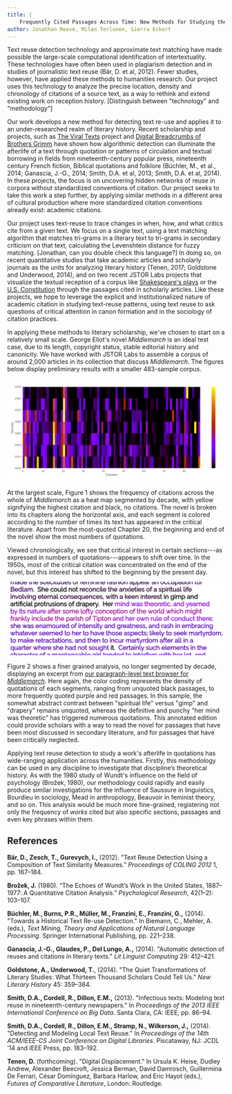 ```yaml
---
title: |
	Frequently Cited Passages Across Time: New Methods for Studying the Critical Reception of Texts
author: Jonathan Reeve, Milan Terlunen, Sierra Eckert
---
```


Text reuse detection technology and approximate text matching have made possible the large-scale computational identification of intertextuality. These technologies have often been used in plagiarism detection and in studies of journalistic text reuse (Bär, D. et al, 2012). Fewer studies, however, have applied these methods to humanities research. Our project uses this technology to analyze the precise location, density and chronology of citations of a source text, as a way to rethink and extend existing work on reception history. [Distinguish between "technology" and "methodology"]

Our work develops a new method for detecting text re-use and applies it to an under-researched realm of literary history. Recent scholarship and projects, such as [The Viral Texts](http://viraltexts.org/) project and [Digital Breadcrumbs of Brothers Grimm](http://www.etrap.eu/digital-breadcrumbs-of-brothers-grimm/) have shown how algorithmic detection can illuminate the afterlife of a text through quotation or patterns of circulation and textual borrowing in fields from nineteenth-century popular press, nineteenth century French fiction, Biblical quotations and folklore (Büchler, M., et al., 2014; Ganascia, J.-G., 2014; Smith, D.A. et al, 2013; Smith, D.A. et al, 2014). In these projects, the focus is on uncovering hidden networks of reuse in corpora without standardized conventions of citation. Our project seeks to take this work a step further, by applying similar methods in a different area of cultural production where more standardized citation conventions already exist: academic citations. 

Our project uses text-reuse to trace changes in when, how, and what critics cite from a given text. We focus on a single text, using a text matching algorithm that matches tri-grams in a literary text to tri-grams in secondary criticism on that text, calculating the Levenshtein distance for fuzzy matching. [Jonathan, can you double check this language?] In doing so, on recent quantitative studies that take academic articles and scholarly journals as the units for analyzing literary history (Tenen, 2017; Goldstone and Underwood, 2014), and on two recent JSTOR Labs projects that visualize the textual reception of a corpus like [Shakespeare's plays](https://labs.jstor.org/shakespeare/) or the [U.S. Constitution](http://labs.jstor.org/constitution-site/) through the passages cited in scholarly articles.  Like these projects, we hope to leverage the explicit and institutionalized nature of academic citation in studying text-reuse patterns, using text reuse to ask questions of critical attention in canon formation and in the sociology of citation practices. 

In applying these methods to literary scholarship, we've chosen to start on a relatively small scale. George Eliot's novel _Middlemarch_ is an ideal test case, due to its length, copyright status, stable editorial history and canonicity. We have worked with JSTOR Labs to assemble a corpus of around 2,000 articles in its collection that discuss _Middlemarch_. The figures below display preliminary results with a smaller 483-sample corpus.

![Citation Frequency Heat Map for _Middlemarch_, by Decade](images/heatmap.png)

At the largest scale, Figure 1 shows the frequency of citations across the whole of _Middlemarch_ as a heat map segmented by decade, with yellow signifying the highest citation and black, no citations. The novel is broken into its chapters along the horizontal axis, and each segment is colored according to the number of times its text has appeared in the critical literature. Apart from the most-quoted Chapter 20, the beginning and end of the novel show the most numbers of quotations. 

Viewed chronologically, we see that critical interest in certain sections---as expressed in numbers of quotations---appears to shift over time. In the 1950s, most of the critical citation was concentrated on the end of the novel, but this interest has shifted to the beginning by the present day. 

![Citation Frequency Text Browser for _Middlemarch_](images/annotated2.png)

Figure 2 shows a finer grained analysis, no longer segmented by decade, displaying an excerpt from [our paragraph-level text browser for _Middlemarch_](https://lit-mod-viz.github.io/middlemarch-critical-histories/annotated.html). Here again, the color coding represents the density of quotations of each segments, ranging from unquoted black passages, to more frequently quoted purple and red passages. In this sample, the somewhat abstract contrast between "spiritual life" versus "gimp" and "drapery" remains unquoted, whereas the definitive and punchy “her mind was theoretic” has triggered numerous quotations. This annotated edition could provide scholars with a way to read the novel for passages that have been most discussed in secondary literature, and for passages that have been critically neglected.

Applying text reuse detection to study a work's afterlife in quotations has wide-ranging application across the humanities. Firstly, this methodology can be used in any discipline to investigate that discipline’s theoretical history. As with the 1980 study of Wundt's influence on the field of psychology (Brožek,  1980), our methodology could rapidly and easily produce similar investigations for the influence of Saussure in linguistics, Bourdieu in sociology, Mead in anthropology, Beauvoir in feminist theory, and so on. This analysis would be much more fine-grained, registering not only the frequency of *works* cited but also specific sections, passages and even key phrases within them.



## References

**Bär, D., Zesch, T., Gurevych, I.,** (2012). "Text Reuse Detection Using a Composition of Text Similarity Measures." *Proceedings of COLING 2012* 1, pp. 167–184.

**Brožek, J.** (1980). “The Echoes of Wundt’s Work in the United States, 1887–1977: A Quantitative Citation Analysis.” *Psychological Research*, 42(1–2): 103–107.

**Büchler, M., Burns, P.R., Müller, M., Franzini, E., Franzini, G.,** (2014). "Towards a Historical Text Re-use Detection." In Biemann, C., Mehler, A. (eds.), *Text Mining, Theory and Applications of Natural Language Processing*. Springer International Publishing, pp. 221–238. 

**Ganascia, J.-G., Glaudes, P., Del Lungo, A.,** (2014). "Automatic detection of reuses and citations in literary texts." *Lit Linguist Computing* 29: 412–421. 

**Goldstone, A., Underwood, T.**, (2014). "The Quiet Transformations of Literary Studies: What Thirteen Thousand Scholars Could Tell Us." *New Literary History* 45: 359–384.

**Smith, D.A., Cordell, R., Dillon, E.M.,** (2013). "Infectious texts: Modeling text reuse in nineteenth-century newspapers." In *Proceedings of the 2013 IEEE International Conference on Big Data*. Santa Clara, CA: IEEE, pp. 86–94. 

**Smith, D.A., Cordell, R., Dillon, E.M., Stramp, N., Wilkerson, J.,** (2014). "Detecting and Modeling Local Text Reuse." In *Proceedings of the 14th ACM/IEEE-CS Joint Conference on Digital Libraries*. Piscataway, NJ: JCDL ’14 and IEEE Press, pp. 183–192.

**Tenen, D.** (forthcoming). "Digital Displacement." In Ursula K. Heise, Dudley Andrew, Alexander Beecroft, Jessica Berman, David Damrosch, Guillermina De Ferrari, César Domínguez, Barbara Harlow, and Eric Hayot (eds.), *Futures of Comparative Literature*,  London: Routledge.
